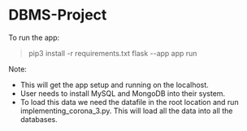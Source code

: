 # DBMS-Project

To run the app:
> pip3 install -r requirements.txt
> flask --app app run


Note:
* This will get the app setup and running on the localhost.
* User needs to install MySQL and MongoDB into their system.
* To load this data we need the datafile in the root location and run implementing_corona_3.py. This will load all the data into all the databases.